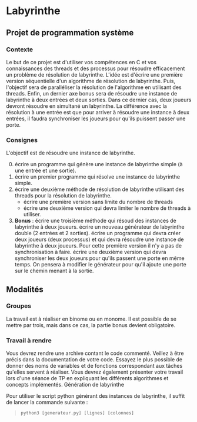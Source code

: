 # Labyrinthe
## Projet de programmation système
### Contexte

Le but de ce projet est d'utiliser vos compétences en C et vos connaissances des threads et des processus pour résoudre efficacement un problème de résolution de labyrinthe. L'idée est d'écrire une première version séquentielle d'un algorithme de résolution de labyrinthe. Puis, l'objectif sera de paralléliser la résolution de l'algorithme en utilisant des threads. Enfin, un dernier axe bonus sera de résoudre une instance de labyrinthe à deux entrées et deux sorties. Dans ce dernier cas, deux joueurs devront résoudre en simultané un labyrinthe. La différence avec la résolution à une entrée est que pour arriver à résoudre une instance à deux entrées, il faudra synchroniser les joueurs pour qu'ils puissent passer une porte.
### Consignes

L'objectif est de résoudre une instance de labyrinthe.

   0. écrire un programme qui génère une instance de labyrinthe simple (à une entrée et une sortie).
   1. écrire un premier programme qui résolve une instance de labyrinthe simple.
   2. écrire une deuxième méthode de résolution de labyrinthe utilisant des threads pour la résolution de labyrinthe.
        - écrire une première version sans limite du nombre de threads
        - écrire une deuxième version qui devra limiter le nombre de threads à utiliser.
   3. **Bonus** : écrire une troisième méthode qui résoud des instances de labyrinthe à deux joueurs.
        écrire un nouveau générateur de labyrinthe double (2 entrées et 2 sorties).
        écrire un programme qui devra créer deux joueurs (deux processus) et qui devra résoudre une instance de labyrinthe à deux joueurs. Pour cette première version il n'y a pas de synchronisation à faire.
        écrire une deuxième version qui devra synchroniser les deux joueurs pour qu'ils passent une porte en même temps. On pensera à modifier le générateur pour qu'il ajoute une porte sur le chemin menant à la sortie.

## Modalités
### Groupes

La travail est à réaliser en binome ou en monome. Il est possible de se mettre par trois, mais dans ce cas, la partie bonus devient obligatoire.

### Travail à rendre
Vous devrez rendre une archive contant le code commenté. Veillez à être précis dans la documentation de votre code. Essayez le plus possible de donner des noms de variables et de fonctions correspondant aux tâches qu'elles servent à réaliser. Vous devrez également présenter votre travail lors d'une séance de TP en expliquant les différents algorithmes et concepts implémentés.
Génération de labyrinthe

Pour utiliser le script python générant des instances de labyrinthe, il suffit de lancer la commande suivante :

>`python3 [generateur.py] [lignes] [colonnes]`
